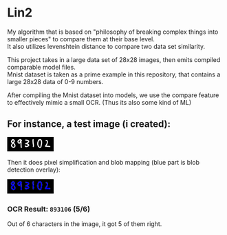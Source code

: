 # Lin2

My algorithm that is based on "philosophy of breaking complex things into smaller pieces" to compare them at their base level.
<br> It also utilizes levenshtein distance to compare two data set similarity.
<br>

This project takes in a large data set of 28x28 images, then emits compiled comparable model files.<br>
Mnist dataset is taken as a prime example in this repository, that contains a large 28x28 data of 0-9 numbers.

After compiling the Mnist dataset into models, we use the compare feature to effectively mimic a small OCR. (Thus its also some kind of ML)

## For instance, a test image (i created):

![numbers.png](/doubletest%2Fnumbers.png)

Then it does pixel simplification and blob mapping (blue part is blob detection overlay):

![output.png](/doubletest%2Foutput.png) 

### OCR Result: `893106` (5/6)
Out of 6 characters in the image, it got 5 of them right.
